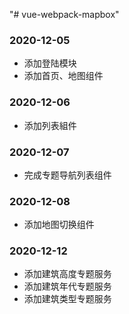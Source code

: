 "# vue-webpack-mapbox" 
### 2020-12-05
- 添加登陆模块
- 添加首页、地图组件
### 2020-12-06
- 添加列表組件
### 2020-12-07
- 完成专题导航列表组件
### 2020-12-08
- 添加地图切换组件
### 2020-12-12
- 添加建筑高度专题服务
- 添加建筑年代专题服务
- 添加建筑类型专题服务